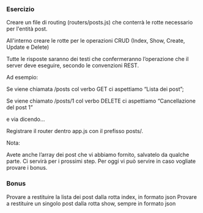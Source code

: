 ### Esercizio

Creare un file di routing (routers/posts.js) che conterrà le rotte necessario per l'entità post.

All'interno creare le rotte per le operazioni CRUD (Index, Show, Create, Update e Delete)

Tutte le risposte saranno dei testi che confermeranno l’operazione che il server deve eseguire, secondo le convenzioni REST.

Ad esempio:

Se viene chiamata /posts col verbo GET ci aspettiamo “Lista dei post”;

Se viene chiamato /posts/1 col verbo DELETE ci aspettiamo “Cancellazione del post 1”

e via dicendo…

Registrare il router dentro app.js con il prefisso posts/.

Nota:

Avete anche l’array dei post che vi abbiamo fornito, salvatelo da qualche parte.
Ci servirà per i prossimi step.
Per oggi vi può servire in caso vogliate provare i bonus.

### Bonus

Provare a restituire la lista dei post dalla rotta index, in formato json
Provare a restituire un singolo post dalla rotta show, sempre in formato json
